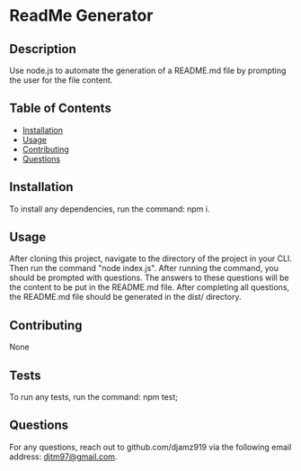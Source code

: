 # ReadMe Generator
    
  ## Description
  Use node.js to automate the generation of a README.md file by prompting the user for the file content.

  ## Table of Contents
  * [Installation](#installation)
  * [Usage](#usage)
  * [Contributing](#contributing)
  * [Questions](#questions)
  
  ## Installation
  To install any dependencies, run the command: npm i.

  ## Usage
  After cloning this project, navigate to the directory of the project in your CLI. Then run the command "node index.js". After running the command, you should be prompted with questions. The answers to these questions will be the content to be put in the README.md file. After completing all questions, the README.md file should be generated in the dist/ directory.

  ## Contributing
  None

  ## Tests
  To run any tests, run the command: npm test;

  ## Questions
  For any questions, reach out to github.com/djamz919 via the following email address: djtm97@gmail.com.
  